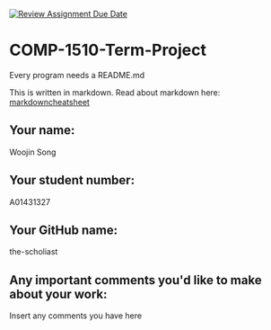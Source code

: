 [![Review Assignment Due Date](https://classroom.github.com/assets/deadline-readme-button-22041afd0340ce965d47ae6ef1cefeee28c7c493a6346c4f15d667ab976d596c.svg)](https://classroom.github.com/a/fogvvRo3)
# COMP-1510-Term-Project

Every program needs a README.md

This is written in markdown. Read about markdown here: [markdowncheatsheet](https://www.markdownguide.org/cheat-sheet/)

## Your name:
Woojin Song

## Your student number:
A01431327

## Your GitHub name:
the-scholiast

## Any important comments you'd like to make about your work:
Insert any comments you have here
